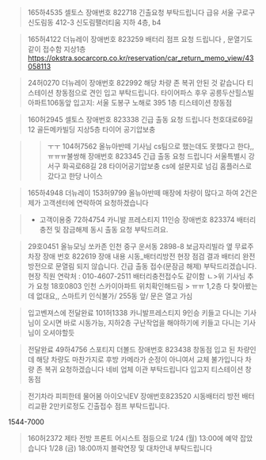 > 165하4535 셀토스
장애번호 822718
긴출요청 부탁드립니다
>급유 서울 구로구 신도림동 412-3 신도림팰러티움
지하 4층, b4

> 165허4122 더뉴레이
장애번호 823259
배터리 점프 요청 드립니다 , 문열기도 같이 접수함
지상1층 
https://okstra.socarcorp.co.kr/reservation/car_return_memo_view/43058113

> 24허0270 더뉴레이
장애번호 822992
해당 차량 존 복귀 안된 것 같습니다 
티스테이션 창동점으로 견인 입고 부탁드립니다.
타이어파스 후우
공릉두산힐스빌아파트106동앞
입고지: 서울 도봉구 노해로 395 1층
티스테이션 창동점

> 160허2945 셀토스
장애번호 823338
긴급 출동 요청 드립니다
천호대로69길 12 골든메카빌딩 지상5층
타이어 공기압보충

>> ㅜㅜ 104허7562 올뉴아반떼 기사님 cs팀으로 했는데도 못했다고 한다,,ㅠㅠㅠ불쌍해
장애번호 823345
긴급 출동 요청 드립니다
서울특별시 강서구 화곡로68길 28
타이어공기압보충
cs에 설문지로 넘김
홈플러스로 갔다고 한당 나이스

> 165하4948 더뉴레이
> 153허9799 올뉴아반떼
매장에 차량이 많다고 하여 2건은 제가 고객센터에 연락하여 
요청하겠습니다

> * 고객이용중 72하4754 카니발 프레스티지 11인승
장애번호 823374 
배터리 충전 및 잠금해제 동시 출동 요청 부탁드려요.

> 29호0451 올뉴모닝
쏘카존 인천 중구 운서동 2898-8
보금자리빌라 옆 무료주차장
장애 번호 822619
장애 내용 시동_배터리방전
현장 점검 결과 배터리 완전 방전으로 문열림 되지 않습니다.
긴급 출동 접수(문잠금 해제) 부탁드리겠습니다.
현장 직원 연락처 : 010-4607-2511
>배터리충전접수도 같이함
ㄴ>위 기사님 추가 요청 18호0803
인천 스카이아파트
위치확인해드림 >
> ㅠㅠ 1,2층 다 찾아봤는데 없대요,,
스마트키 인식불가/ 255동 앞/ 문은 열고 가심

> 입고벤져스에 전달완료 101허1338 카니발프레스티지 9인승
키들고 다니는 기사님이 오시면 바로 시동가능, 
지하2층 구난작업을 해야하기에 키들고 다니는 기사님이 오셔야할듯


> 전달완료 49하4756 스포티지 더볼드
장애번호 823438
창동점 입고 된 차량인데 해당 차량도 마찬가지로 후방 카메라가 순정이 아니여서 교체 불가입니다 차량 존 복귀 요청하겠습니다 네비 업체 이관 부탁드립니다
입고지
티스테이션 창동점


> 전기차라 피피한테 물어봄 아이오닉EV 장애번호823520
시동배터리 방전
배터리교환 2만키로정도
긴출접수 점프 부탁드립니다.

1544-7000

> 160허2372 제타
전방 프론트 어시스트 점등으로 1/24 (월) 13:00에 예약 잡았습니다 1/28 (금) 18:00까지 블락연장 및 대차안내 부탁드립니다

